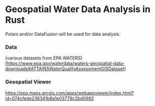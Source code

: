 # Geospatial Water Data Analysis in Rust

Polars and/or DataFusion will be used for data analysis.



### Data 

(various datasets from EPA WATERS)[https://www.epa.gov/waterdata/waters-geospatial-data-downloads#ATTAINSWaterQualityAssessmentGISDataset]

### Geospatial Viewer
https://epa.maps.arcgis.com/apps/webappviewer/index.html?id=074cfede236341b6a1e03779c2bd0692


